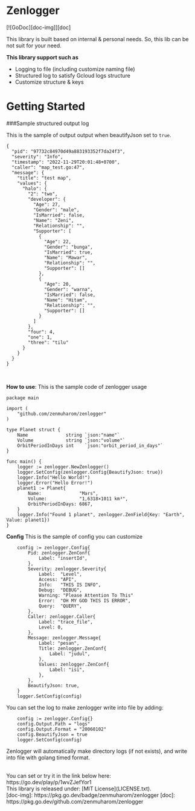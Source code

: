 # Zenlogger
[![GoDoc][doc-img]][doc]

This library is built based on internal & personal needs.
So, this lib can be not suit for your need.



**This library support such as**
- Logging to file (including customize naming file)
- Structured log to satisfy Gcloud logs structure 
- Customize structure & keys

# Getting Started

###Sample structured output log

This is the sample of output output when beautifyJson set to `true`.
```
{
  "pid": "97732c84970d49a883193352f7da24f3",
  "severity": "Info",
  "timestamp": "2022-11-29T20:01:48+0700",
  "caller": "map_test.go:47",
  "message": {
    "title": "test map",
    "values": {
      "halo": {
        "2": "two",
        "developer": {
          "Age": 27,
          "Gender": "male",
          "IsMarried": false,
          "Name": "Zeni",
          "Relationship": "",
          "Supporter": [
            {
              "Age": 22,
              "Gender": "bunga",
              "IsMarried": true,
              "Name": "Mawar",
              "Relationship": "",
              "Supporter": []
            },
            {
              "Age": 20,
              "Gender": "warna",
              "IsMarried": false,
              "Name": "Hitam",
              "Relationship": "",
              "Supporter": []
            }
          ]
        },
        "four": 4,
        "one": 1,
        "three": "tilu"
      }
    }
  }
}
```

<br/>
    
**How to use**:
This is the sample code of zenlogger usage
```
package main

import (
	"github.com/zenmuharom/zenlogger"
)

type Planet struct {
	Name              string `json:"name"`
	Volume            string `json:"volume"`
	OrbitPeriodInDays int    `json:"orbit_period_in_days"`
}

func main() {
	logger := zenlogger.NewZenlogger()
	logger.SetConfig(zenlogger.Config{BeautifyJson: true})
	logger.Info("Hello World!")
	logger.Error("Hello Error!")
	planet1 := Planet{
		Name:              "Mars",
		Volume:            "1,6318×1011 km³",
		OrbitPeriodInDays: 6867,
	}
	logger.Info("Found 1 planet", zenlogger.ZenField{Key: "Earth", Value: planet1})
}

```

**Config**
This is the sample of config you can customize
```
	config := zenlogger.Config{
		Pid: zenlogger.ZenConf{
			Label: "insertId",
		},
		Severity: zenlogger.Severity{
			Label:  "Level",
			Access: "API",
			Info:   "THIS IS INFO",
			Debug:  "DEBUG",
			Warning: "Please Attention To This"
			Error:  "OH MY GOD THIS IS ERROR",
			Query:  "QUERY",
		},
		Caller: zenlogger.Caller{
			Label: "trace_file",
			Level: 0,
		},
		Message: zenlogger.Message{
			Label: "pesan",
			Title: zenlogger.ZenConf{
				Label: "judul",
			},
			Values: zenlogger.ZenConf{
				Label: "isi",
			},
		},
		BeautifyJson: true,	
	}
	logger.SetConfig(config)
```

You can set the log to make zenlogger write into file by adding:
```
	config := zenlogger.Config{}
	config.Output.Path = "logs"
	config.Output.Format = "20060102"
	config.BeautifyJson = true
	logger.SetConfig(config)
```
Zenlogger will automatically make directory logs (if not exists), and write into file with golang timed format.

<br/>
You can set or try it in the link below here: 
https://go.dev/play/p/1wvZJefYor1

<br/>
This library is released under:
[MIT License](LICENSE.txt).

<br/>
[doc-img]: https://pkg.go.dev/badge/zenmuharom/zenlogger
[doc]: https://pkg.go.dev/github.com/zenmuharom/zenlogger
